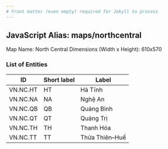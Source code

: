 ```yaml
---
# Front matter (even empty) required for Jekyll to process
---
```


## JavaScript Alias: maps/northcentral

Map Name: North Central
Dimensions (Width x Height): 610x570





### List of Entities

ID | Short label | Label
---|---|---|
VN.NC.HT|HT|Hà Tĩnh
VN.NC.NA|NA|Nghệ An
VN.NC.QB|QB|Quảng Bình
VN.NC.QT|QT|Quảng Trị
VN.NC.TH|TH|Thanh Hóa
VN.NC.TT|TT|Thừa Thiên–Huế